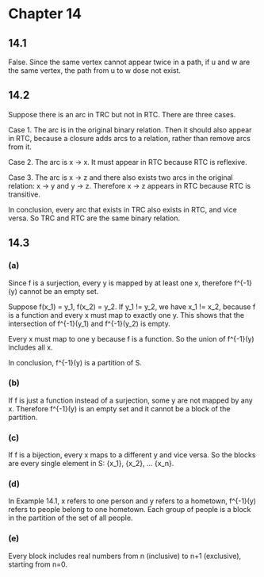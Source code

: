 # Chapter 14

## 14.1

False. Since the same vertex cannot appear twice in a path, if u and w are the same vertex, the path from u to w dose not exist.

## 14.2

Suppose there is an arc in TRC but not in RTC. There are three cases.

Case 1. The arc is in the original binary relation. Then it should also appear in RTC, because a closure adds arcs to a relation, rather than remove arcs from it.

Case 2. The arc is x -> x. It must appear in RTC because RTC is reflexive.

Case 3. The arc is x -> z and there also exists two arcs in the original relation: x -> y and y -> z. Therefore x -> z appears in RTC because RTC is transitive.

In conclusion, every arc that exists in TRC also exists in RTC, and vice versa. So TRC and RTC are the same binary relation.

## 14.3

### (a)

Since f is a surjection, every y is mapped by at least one x, therefore f^{-1}(y) cannot be an empty set.

Suppose f(x_1) = y_1, f(x_2) = y_2. If y_1 != y_2, we have x_1 != x_2, because f is a function and every x must map to exactly one y. This shows that the intersection of f^{-1}(y_1) and f^{-1}(y_2) is empty.

Every x must map to one y because f is a function. So the union of f^{-1}(y) includes all x.

In conclusion, f^{-1}(y) is a partition of S.

### (b)

If f is just a function instead of a surjection, some y are not mapped by any x. Therefore f^{-1}(y) is an empty set and it cannot be a block of the partition.

### (c)

If f is a bijection, every x maps to a different y and vice versa. So the blocks are every single element in S: {x_1}, {x_2}, ... {x_n}.

### (d)

In Example 14.1, x refers to one person and y refers to a hometown, f^{-1}(y) refers to people belong to one hometown. Each group of people is a block in the partition of the set of all people.

### (e)

Every block includes real numbers from n (inclusive) to n+1 (exclusive), starting from n=0.
